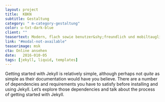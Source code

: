 ```yaml
---
layout: project
title:  KBKN
subtitle: Gestaltung
category: " m-category-gestaltung"
color: u-txt-dark-blue
client: ""
teasertext: Modern, flach sowie benutzer&shy;freundlich und mobiltauglich informiert diese WordPress&shy;-Seite täglich Eltern &amp; Interessierte.
link: "#modal-not-available"
teaserimage: msk
cta: Online ansehen
date:   2016-010-05
tags: [jekyll, liquid, templates]
---
```

Getting started with Jekyll is relatively simple, although perhaps not *quite* as simple as their documentation would have you believe. There are a number of dependencies and requirements you have to satisfy before installing and using Jekyll. Let’s explore those dependencies and talk about the process of getting started with Jekyll.
